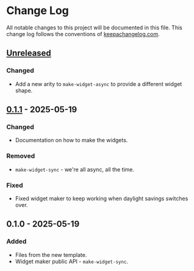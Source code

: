 # Change Log
All notable changes to this project will be documented in this file. This change log follows the conventions of [keepachangelog.com](http://keepachangelog.com/).

## [Unreleased]
### Changed
- Add a new arity to `make-widget-async` to provide a different widget shape.

## [0.1.1] - 2025-05-19
### Changed
- Documentation on how to make the widgets.

### Removed
- `make-widget-sync` - we're all async, all the time.

### Fixed
- Fixed widget maker to keep working when daylight savings switches over.

## 0.1.0 - 2025-05-19
### Added
- Files from the new template.
- Widget maker public API - `make-widget-sync`.

[Unreleased]: https://sourcehost.site/your-name/calculator_z/compare/0.1.1...HEAD
[0.1.1]: https://sourcehost.site/your-name/calculator_z/compare/0.1.0...0.1.1
